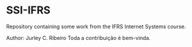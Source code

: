 # SSI-IFRS
Repository containing some work from the IFRS Internet Systems course.

Author: Jurley C. Ribeiro
Toda a contribuição é bem-vinda.
